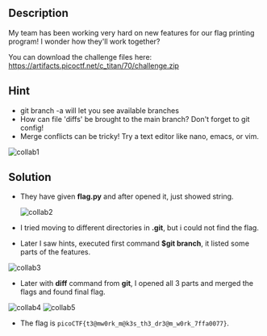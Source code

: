 ## Description

My team has been working very hard on new features for our flag printing program! I wonder how they'll work together?

You can download the challenge files here: https://artifacts.picoctf.net/c_titan/70/challenge.zip

## Hint

  - git branch -a will let you see available branches
  - How can file 'diffs' be brought to the main branch? Don't forget to git config!
  - Merge conflicts can be tricky! Try a text editor like nano, emacs, or vim.

![collab1](https://github.com/user-attachments/assets/bf294994-b96f-4c4c-b8ef-71d3df0c0c11)

## Solution

  - They have given **flag.py** and after opened it, just showed string.

    ![collab2](https://github.com/user-attachments/assets/e00388d7-33c3-46b2-9dca-355b4e01f6df)
    
  - I tried moving to different directories in **.git**, but i could not find the flag.
  - Later I saw hints, executed first command **$git branch**, it listed some parts of the features.

![collab3](https://github.com/user-attachments/assets/d9033af4-d425-468a-90d3-676e43fd135a)

  - Later with **diff** command from **git**, I opened all 3 parts and merged the flags and found final flag.

![collab4](https://github.com/user-attachments/assets/3219f45c-e739-4c05-83e0-b3755c891b52)
![collab5](https://github.com/user-attachments/assets/9dada2c7-b3b1-479c-a886-7bb69a08159a)


  - The flag is `picoCTF{t3@mw0rk_m@k3s_th3_dr3@m_w0rk_7ffa0077}`.

